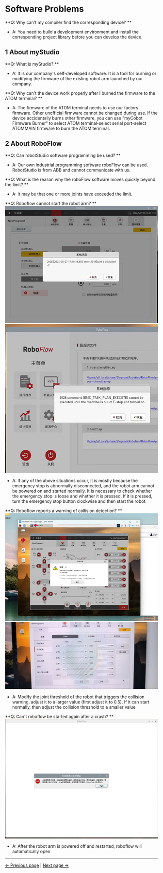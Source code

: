 # Software Problems

**Q: Why can't my compiler find the corresponding device? **
- A: You need to build a development environment and install the corresponding project library before you can develop the device.

## 1 About myStudio

**Q: What is myStudio? **
- A: It is our company's self-developed software. It is a tool for burning or modifying the firmware of the existing robot arm launched by our company.

**Q: Why can't the device work properly after I burned the firmware to the ATOM terminal? **
- A: The firmware of the ATOM terminal needs to use our factory firmware. Other unofficial firmware cannot be changed during use. If the device accidentally burns other firmware, you can use "myCobot Firmware Burner" to select ATOM terminal-select serial port-select ATOMMAIN firmware to burn the ATOM terminal.

## 2 About RoboFlow

**Q: Can robotStudio software programming be used? **
- A: Our own industrial programming software roboFlow can be used. RobotStudio is from ABB and cannot communicate with us.

**Q: What is the reason why the roboFlow software moves quickly beyond the limit? **

- A: It may be that one or more joints have exceeded the limit.

**Q: Roboflow cannot start the robot arm? **
![](../resources/14-IssueFAQ/jiting1.png)
![](../resources/14-IssueFAQ/jiting2.png)
- A: If any of the above situations occur, it is mostly because the emergency stop is abnormally disconnected, and the robot arm cannot be powered on and started normally. It is necessary to check whether the emergency stop is loose and whether it is pressed. If it is pressed, turn the emergency stop button clockwise and then start the robot.

**Q: Roboflow reports a warning of collision detection? **
![](../resources/14-IssueFAQ/pengzhuang1.png)
![](../resources/14-IssueFAQ/pengzhuang2.png)
- A: Modify the joint threshold of the robot that triggers the collision warning, adjust it to a larger value (first adjust it to 0.5). If it can start normally, then adjust the collision threshold to a smaller value

**Q: Can't roboflow be started again after a crash? **
![](../resources/14-IssueFAQ/shantui.png)
- A: After the robot arm is powered off and restarted, roboflow will automatically open

---
[← Previous page](./14.1-driver.md) | [Next page → ](./14.3-hardware.md)